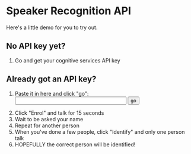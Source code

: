 # Speaker Recognition API

Here's a little demo for you to try out.

## No API key yet?

1. Go and get your cognitive services API key

## Already got an API key?

 1. Paste it in here and click "go":
    <form action="demo.html" method="GET">
    <input type="text" name="key" style="width:300px">
    <input type="submit" value="go">
    </form>
 1. Click "Enrol" and talk for 15 seconds
 1. Wait to be asked your name
 1. Repeat for another person
 1. When you've done a few people, click "Identify" and only one person talk
 1. HOPEFULLY the correct person will be identified!
